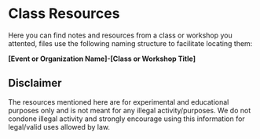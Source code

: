 # Class Resources
Here you can find notes and resources from a class or workshop you attented, files use the following naming structure to facilitate locating them:

**[Event or Organization Name]-[Class or Workshop Title]**

## Disclaimer
The resources mentioned here are for experimental and educational purposes only and is not meant for any illegal activity/purposes. 
We do not condone illegal activity and strongly encourage using this information for legal/valid uses allowed by law.
